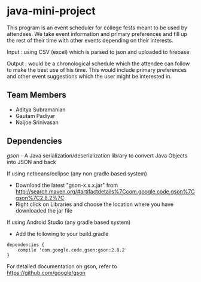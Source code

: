 # java-mini-project

This program is an event scheduler for college fests meant to be used by attendees. We take event information and primary preferences and fill up the rest of their time with other events depending on their interests.

Input  : using CSV (excel) which is parsed to json and uploaded to firebase

Output : would be a chronological schedule which the attendee can follow to make the best use of his time. This would include  primary preferences and other event suggestions which the user might be interested in.

## Team Members
- Aditya Subramanian
- Gautam Padiyar
- Naijoe Srinivasan

## Dependencies
*gson* - A Java serialization/deserialization library to convert Java Objects into JSON and back

If using netbeans/eclipse (any non gradle based system)
- Download the latest "gson-x.x.x.jar" from http://search.maven.org/#artifactdetails%7Ccom.google.code.gson%7Cgson%7C2.8.2%7C
- Right click on Libraries and choose the location where you have downloaded the jar file

If using Android Studio (any gradle based system)
- Add the following to your build.gradle
```
dependencies {
    compile 'com.google.code.gson:gson:2.8.2'
}
```

For detailed documentation on gson, refer to https://github.com/google/gson
